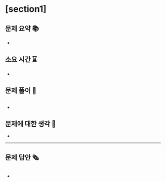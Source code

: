 # [section1] 
## 문제 요약 📚
- 

## 소요 시간 ⌛️
- 

## 문제 풀이 📝
```
```
- 

## 문제에 대한 생각 🧐
- 

- - -
## 문제 답안 🗞
```
```
- 